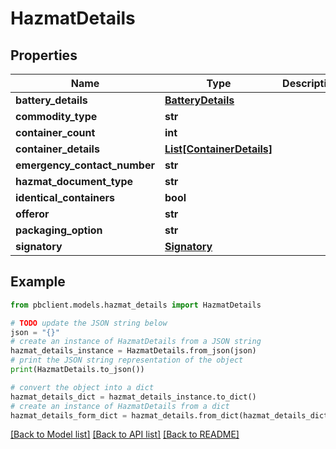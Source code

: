 # HazmatDetails


## Properties

Name | Type | Description | Notes
------------ | ------------- | ------------- | -------------
**battery_details** | [**BatteryDetails**](BatteryDetails.md) |  | [optional] 
**commodity_type** | **str** |  | [optional] 
**container_count** | **int** |  | [optional] 
**container_details** | [**List[ContainerDetails]**](ContainerDetails.md) |  | [optional] 
**emergency_contact_number** | **str** |  | [optional] 
**hazmat_document_type** | **str** |  | [optional] 
**identical_containers** | **bool** |  | [optional] 
**offeror** | **str** |  | [optional] 
**packaging_option** | **str** |  | [optional] 
**signatory** | [**Signatory**](Signatory.md) |  | [optional] 

## Example

```python
from pbclient.models.hazmat_details import HazmatDetails

# TODO update the JSON string below
json = "{}"
# create an instance of HazmatDetails from a JSON string
hazmat_details_instance = HazmatDetails.from_json(json)
# print the JSON string representation of the object
print(HazmatDetails.to_json())

# convert the object into a dict
hazmat_details_dict = hazmat_details_instance.to_dict()
# create an instance of HazmatDetails from a dict
hazmat_details_form_dict = hazmat_details.from_dict(hazmat_details_dict)
```
[[Back to Model list]](../README.md#documentation-for-models) [[Back to API list]](../README.md#documentation-for-api-endpoints) [[Back to README]](../README.md)


